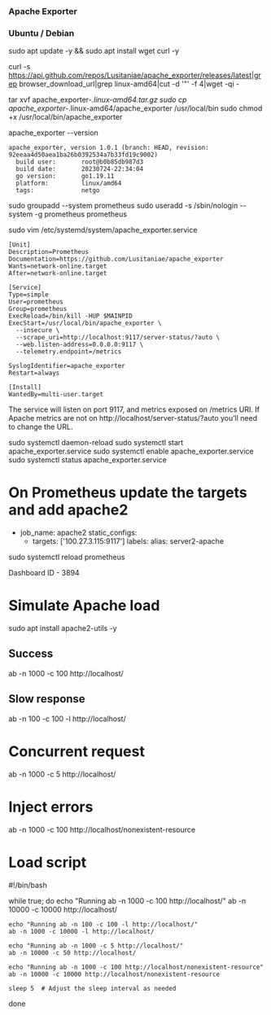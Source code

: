 ### Apache Exporter

### Ubuntu / Debian

sudo apt update -y && sudo apt install wget curl -y

curl -s https://api.github.com/repos/Lusitaniae/apache_exporter/releases/latest|grep browser_download_url|grep linux-amd64|cut -d '"' -f 4|wget -qi -

tar xvf apache_exporter-_.linux-amd64.tar.gz
sudo cp apache_exporter-_.linux-amd64/apache_exporter /usr/local/bin
sudo chmod +x /usr/local/bin/apache_exporter

apache_exporter --version

```
apache_exporter, version 1.0.1 (branch: HEAD, revision: 92eeaa4d50aea1ba26b0392534a7b33fd19c9002)
  build user:       root@b0b85db987d3
  build date:       20230724-22:34:04
  go version:       go1.19.11
  platform:         linux/amd64
  tags:             netgo
```

sudo groupadd --system prometheus
sudo useradd -s /sbin/nologin --system -g prometheus prometheus

sudo vim /etc/systemd/system/apache_exporter.service

```
[Unit]
Description=Prometheus
Documentation=https://github.com/Lusitaniae/apache_exporter
Wants=network-online.target
After=network-online.target

[Service]
Type=simple
User=prometheus
Group=prometheus
ExecReload=/bin/kill -HUP $MAINPID
ExecStart=/usr/local/bin/apache_exporter \
  --insecure \
  --scrape_uri=http://localhost:9117/server-status/?auto \
  --web.listen-address=0.0.0.0:9117 \
  --telemetry.endpoint=/metrics

SyslogIdentifier=apache_exporter
Restart=always

[Install]
WantedBy=multi-user.target
```

The service will listen on port 9117, and metrics exposed on /metrics URI. If Apache metrics are not on http://localhost/server-status/?auto you’ll need to change the URL.

sudo systemctl daemon-reload
sudo systemctl start apache_exporter.service
sudo systemctl enable apache_exporter.service
sudo systemctl status apache_exporter.service

# On Prometheus update the targets and add apache2

- job_name: apache2
  static_configs:
  - targets: ['100.27.3.115:9117']
    labels:
    alias: server2-apache

sudo systemctl reload prometheus

Dashboard ID - 3894

# Simulate Apache load

sudo apt install apache2-utils -y

## Success

ab -n 1000 -c 100 http://localhost/

## Slow response

ab -n 100 -c 100 -l http://localhost/

# Concurrent request

ab -n 1000 -c 5 http://localhost/

# Inject errors

ab -n 1000 -c 100 http://localhost/nonexistent-resource

# Load script

#!/bin/bash

while true; do
echo "Running ab -n 1000 -c 100 http://localhost/"
ab -n 10000 -c 10000 http://localhost/

    echo "Running ab -n 100 -c 100 -l http://localhost/"
    ab -n 1000 -c 10000 -l http://localhost/

    echo "Running ab -n 1000 -c 5 http://localhost/"
    ab -n 10000 -c 50 http://localhost/

    echo "Running ab -n 1000 -c 100 http://localhost/nonexistent-resource"
    ab -n 10000 -c 10000 http://localhost/nonexistent-resource

    sleep 5  # Adjust the sleep interval as needed

done

